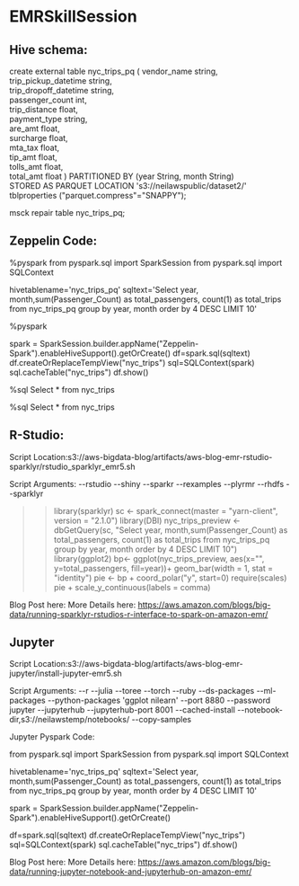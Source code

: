 # EMRSkillSession

## Hive schema:

create external table nyc_trips_pq 
(
vendor_name         string,                                  
trip_pickup_datetime string,                                  
trip_dropoff_datetime string,                                  
passenger_count     int,                                  
trip_distance       float,                                  
payment_type        string,                                  
are_amt             float,                                   
surcharge           float,                                   
mta_tax             float,                                   
tip_amt             float,                                   
tolls_amt           float,                                   
total_amt           float
)
PARTITIONED BY (year String, month String)  
STORED AS PARQUET
LOCATION 's3://neilawspublic/dataset2/'
tblproperties ("parquet.compress"="SNAPPY");

msck repair table nyc_trips_pq;

## Zeppelin Code:

%pyspark
from pyspark.sql import SparkSession
from  pyspark.sql import SQLContext

hivetablename='nyc_trips_pq'
sqltext='Select year, month,sum(Passenger_Count) as total_passengers, count(1) as total_trips from nyc_trips_pq group by year, month order by 4 DESC LIMIT 10'

%pyspark

spark = SparkSession.builder.appName("Zeppelin-Spark").enableHiveSupport().getOrCreate()
df=spark.sql(sqltext)
df.createOrReplaceTempView("nyc_trips")
sql=SQLContext(spark)
sql.cacheTable("nyc_trips")
df.show()


%sql
Select * from nyc_trips

%sql
Select * from nyc_trips


## R-Studio:

Script Location:s3://aws-bigdata-blog/artifacts/aws-blog-emr-rstudio-sparklyr/rstudio_sparklyr_emr5.sh

Script Arguments:
--rstudio --shiny --sparkr --rexamples --plyrmr --rhdfs --sparklyr


>> library(sparklyr)
>> sc <- spark_connect(master = "yarn-client", version = "2.1.0")
library(DBI)
>> nyc_trips_preview <- dbGetQuery(sc, "Select year, month,sum(Passenger_Count) as total_passengers, count(1) as total_trips from nyc_trips_pq group by year, month order by 4 DESC LIMIT 10")
>> library(ggplot2)
>> bp<- ggplot(nyc_trips_preview, aes(x="", y=total_passengers, fill=year))+
geom_bar(width = 1, stat = "identity")
>> pie <- bp + coord_polar("y", start=0)
>> require(scales)
>> pie + scale_y_continuous(labels = comma)

Blog Post here: More Details here: https://aws.amazon.com/blogs/big-data/running-sparklyr-rstudios-r-interface-to-spark-on-amazon-emr/

## Jupyter

Script Location:s3://aws-bigdata-blog/artifacts/aws-blog-emr-jupyter/install-jupyter-emr5.sh

Script Arguments: --r --julia --toree --torch --ruby --ds-packages --ml-packages --python-packages 'ggplot nilearn' --port 8880 --password jupyter --jupyterhub --jupyterhub-port 8001 --cached-install --notebook-dir,s3://neilawstemp/notebooks/ --copy-samples

Jupyter Pyspark Code:

from pyspark.sql import SparkSession
from  pyspark.sql import SQLContext

hivetablename='nyc_trips_pq'
sqltext='Select year, month,sum(Passenger_Count) as total_passengers, count(1) as total_trips from nyc_trips_pq group by year, month order by 4 DESC LIMIT 10'

spark = SparkSession.builder.appName("Zeppelin-Spark").enableHiveSupport().getOrCreate()

df=spark.sql(sqltext)
df.createOrReplaceTempView("nyc_trips")
sql=SQLContext(spark)
sql.cacheTable("nyc_trips")
df.show()

Blog Post here: More Details here: https://aws.amazon.com/blogs/big-data/running-jupyter-notebook-and-jupyterhub-on-amazon-emr/




